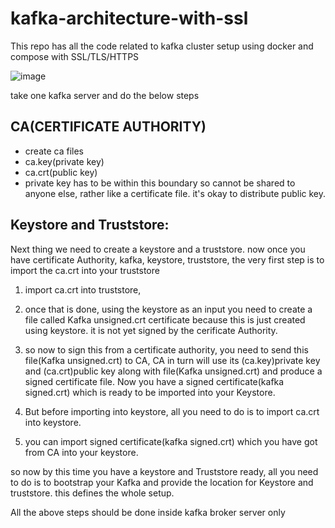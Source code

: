 # kafka-architecture-with-ssl
This repo has all the code related to kafka cluster setup using docker and compose with SSL/TLS/HTTPS

![image](https://github.com/vijay2181/kafka-SSL-architecture_on_aws/assets/66196388/fc3abeb4-6599-4f57-8fb1-202a01954e1e)




take one kafka server and do the below steps


CA(CERTIFICATE AUTHORITY)
-------------------------
- create ca files
- ca.key(private key)
- ca.crt(public key)
- private key has to be within this boundary so cannot be shared to anyone else, rather like a certificate file. it's okay to distribute public key.

Keystore and Truststore:
------------------------
Next thing we need to create a keystore and a truststore.
now once you have certificate Authority, kafka, keystore, truststore, the very first step is to import the ca.crt into your truststore

1. import ca.crt into truststore,

2. once that is done, using the keystore as an input you need to create a file called Kafka unsigned.crt certificate because this is just
created using keystore. it is not yet signed by the cerificate Authority.

3. so now to sign this from a certificate authority, you need to send this file(Kafka unsigned.crt) to CA, CA in turn will use its (ca.key)private key and (ca.crt)public key along with file(Kafka unsigned.crt) and produce a signed certificate file. Now you have a signed certificate(kafka signed.crt) which is ready to be imported into your Keystore.

4. But before importing into keystore, all you need to do is to import ca.crt into keystore.

5. you can import signed certificate(kafka signed.crt) which you have got from CA into your keystore.

so now by this time you have a keystore and Truststore ready, all you need to do is to bootstrap your Kafka and provide the location for Keystore and truststore.
this defines the whole setup.

All the above steps should be done inside kafka broker server only

